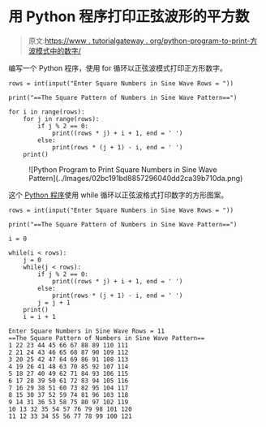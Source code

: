 # 用 Python 程序打印正弦波形的平方数

> 原文:[https://www . tutorialgateway . org/python-program-to-print-方波模式中的数字/](https://www.tutorialgateway.org/python-program-to-print-square-numbers-in-sine-wave-pattern/)

编写一个 Python 程序，使用 for 循环以正弦波模式打印正方形数字。

```
rows = int(input("Enter Square Numbers in Sine Wave Rows = "))

print("==The Square Pattern of Numbers in Sine Wave Pattern==")

for i in range(rows):
    for j in range(rows):
        if j % 2 == 0:
            print((rows * j) + i + 1, end = ' ')
        else:
            print(rows * (j + 1) - i, end = ' ')
    print()
```

<figure class="wp-block-image size-large">![Python Program to Print Square Numbers in Sine Wave Pattern](../Images/02bc191bd8857296040dd2ca39b710da.png)</figure>

这个 [Python 程序](https://www.tutorialgateway.org/python-programming-examples/)使用 while 循环以正弦波格式打印数字的方形图案。

```
rows = int(input("Enter Square Numbers in Sine Wave Rows = "))

print("==The Square Pattern of Numbers in Sine Wave Pattern==")

i = 0

while(i < rows):
    j = 0
    while(j < rows):
        if j % 2 == 0:
            print((rows * j) + i + 1, end = ' ')
        else:
            print(rows * (j + 1) - i, end = ' ')
        j = j + 1
    print()
    i = i + 1
```

```
Enter Square Numbers in Sine Wave Rows = 11
==The Square Pattern of Numbers in Sine Wave Pattern==
1 22 23 44 45 66 67 88 89 110 111 
2 21 24 43 46 65 68 87 90 109 112 
3 20 25 42 47 64 69 86 91 108 113 
4 19 26 41 48 63 70 85 92 107 114 
5 18 27 40 49 62 71 84 93 106 115 
6 17 28 39 50 61 72 83 94 105 116 
7 16 29 38 51 60 73 82 95 104 117 
8 15 30 37 52 59 74 81 96 103 118 
9 14 31 36 53 58 75 80 97 102 119 
10 13 32 35 54 57 76 79 98 101 120 
11 12 33 34 55 56 77 78 99 100 121 
```
